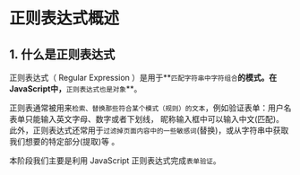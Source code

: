 # 正则表达式概述

## 1. 什么是正则表达式

正则表达式（ Regular Expression ）是用于**`匹配字符串中字符组合`**的模式。在 JavaScript中，**`正则表达式也是对象`**。

正则表通常被用来`检索、替换那些符合某个模式（规则）的文本`，例如验证表单：用户名表单只能输入英文字母、数字或者下划线， 昵称输入框中可以输入中文(匹配)。此外，正则表达式还常用于`过滤掉页面内容中的一些敏感词`(替换)，或从字符串中获取我们想要的特定部分(提取)等 。

本阶段我们主要是利用 JavaScript 正则表达式完成`表单验证`。